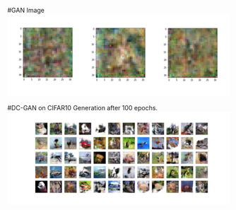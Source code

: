 #GAN Image
![Dogs image after 200 epochs](./results/training_after_200_epochs.png)

#DC-GAN on CIFAR10
Generation after 100 epochs.
![Cifar10 after 100 epochs](./results/cifar10_dcgan.png)
